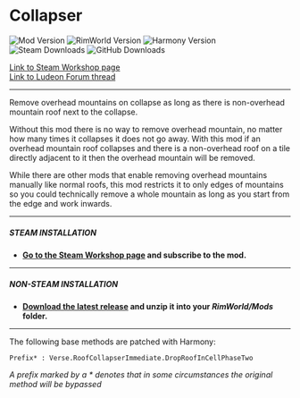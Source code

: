 # Collapser
![Mod Version](https://img.shields.io/badge/Mod_Version-1.8-blue.svg)
![RimWorld Version](https://img.shields.io/badge/Built_for_RimWorld-1.6-blue.svg)
![Harmony Version](https://img.shields.io/badge/Powered_by_Harmony-2.3.6-blue.svg)\
![Steam Downloads](https://img.shields.io/steam/downloads/1499847220?colorB=blue&label=Steam+Downloads)
![GitHub Downloads](https://img.shields.io/github/downloads/Jaxe-Dev/Collapser/total.svg?colorB=blue&label=GitHub+Downloads)

[Link to Steam Workshop page](https://steamcommunity.com/sharedfiles/filedetails/?id=1499847220)\
[Link to Ludeon Forum thread](https://ludeon.com/forums/index.php?topic=43486.0)

---

Remove overhead mountains on collapse as long as there is non-overhead mountain roof next to the collapse.

Without this mod there is no way to remove overhead mountain, no matter how many times it collapses it does not go away. With this mod if an overhead mountain roof collapses and there is a non-overhead roof on a tile directly adjacent to it then the overhead mountain will be removed.

While there are other mods that enable removing overhead mountains manually like normal roofs, this mod restricts it to only edges of mountains so you could technically remove a whole mountain as long as you start from the edge and work inwards.

---

##### STEAM INSTALLATION
- **[Go to the Steam Workshop page](https://steamcommunity.com/sharedfiles/filedetails/?id=1499847220) and subscribe to the mod.**

---

##### NON-STEAM INSTALLATION
- **[Download the latest release](https://github.com/Jaxe-Dev/Collapser/releases/latest) and unzip it into your *RimWorld/Mods* folder.**

---

The following base methods are patched with Harmony:
```
Prefix* : Verse.RoofCollapserImmediate.DropRoofInCellPhaseTwo
```
*A prefix marked by a \* denotes that in some circumstances the original method will be bypassed*
